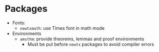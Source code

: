 # Packages

- Fonts:
  - `newtxmath`: use Times font in math mode
- Environments
  - `amsthm`: provide theorems, lemmas and proof environments
    - Must be put before `newtx` packages to avoid compiler errors
